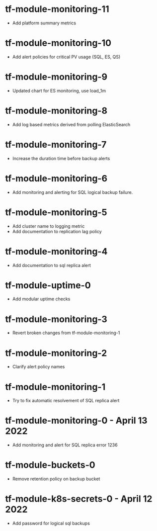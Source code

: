 # tf-module-monitoring-11
- Add platform summary metrics

# tf-module-monitoring-10
- Add alert policies for critical PV usage (SQL, ES, QS)

# tf-module-monitoring-9
- Updated chart for ES monitoring, use load_1m

# tf-module-monitoring-8
- Add log based metrics derived from polling ElasticSearch

# tf-module-monitoring-7
- Increase the duration time before backup alerts 

# tf-module-monitoring-6
- Add monitoring and alerting for SQL logical backup failure.

# tf-module-monitoring-5
- Add cluster name to logging metric
- Add documentation to replication lag policy

# tf-module-monitoring-4
- Add documentation to sql replica alert

# tf-module-uptime-0
- Add modular uptime checks

# tf-module-monitoring-3
- Revert broken changes from tf-module-monitoring-1

# tf-module-monitoring-2
- Clarify alert policy names

# tf-module-monitoring-1
- Try to fix automatic resolvement of SQL replica alert

# tf-module-monitoring-0 - April 13 2022
- Add monitoring and alert for SQL replica error 1236

# tf-module-buckets-0
- Remove retention policy on backup bucket

# tf-module-k8s-secrets-0 - April 12 2022
- Add password for logical sql backups
